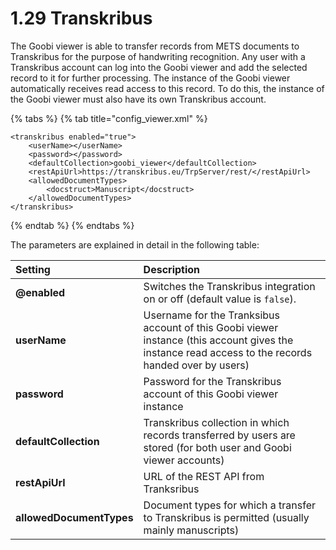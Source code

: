 # 1.29 Transkribus

The Goobi viewer is able to transfer records from METS documents to Transkribus for the purpose of handwriting recognition. Any user with a Transkribus account can log into the Goobi viewer and add the selected record to it for further processing. The instance of the Goobi viewer automatically receives read access to this record. To do this, the instance of the Goobi viewer must also have its own Transkribus account. 

{% tabs %}
{% tab title="config\_viewer.xml" %}
```markup
<transkribus enabled="true">
    <userName></userName>
    <password></password>
    <defaultCollection>goobi_viewer</defaultCollection>
    <restApiUrl>https://transkribus.eu/TrpServer/rest/</restApiUrl>
    <allowedDocumentTypes>
        <docstruct>Manuscript</docstruct>
    </allowedDocumentTypes>
</transkribus>
```
{% endtab %}
{% endtabs %}

The parameters are explained in detail in the following table:

| **Setting** | Description |
| :--- | :--- |
| **@enabled** | Switches the Transkribus integration on or off \(default value is `false`\). |
| **userName** | Username for the Tranksibus account of this Goobi viewer instance \(this account gives the instance read access to the records handed over by users\) |
| **password** | Password for the Transkribus account of this Goobi viewer instance |
| **defaultCollection** | Transkribus collection in which records transferred by users are stored \(for both user and Goobi viewer accounts\) |
| **restApiUrl** | URL of the REST API from Tranksribus |
| **allowedDocumentTypes** | Document types for which a transfer to Transkribus is permitted \(usually mainly manuscripts\) |

